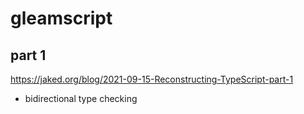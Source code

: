 # gleamscript


## part 1
https://jaked.org/blog/2021-09-15-Reconstructing-TypeScript-part-1

* bidirectional type checking
